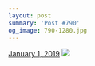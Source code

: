 ```yaml
---
layout: post
summary: 'Post #790'
og_image: 790-1280.jpg
---
```


<p>
  <time>
    <a href="/790">January 1, 2019</a>
  </time>
  <a href="/790">
    <img src="{{ site.assets_url }}/790-640.jpg" srcset="{{ site.assets_url }}/790-320.jpg 320w, {{ site.assets_url }}/790-640.jpg 640w, {{ site.assets_url }}/790-960.jpg 960w, {{ site.assets_url }}/790-1280.jpg 1280w" sizes="(min-width: 700px) 50vw, calc(100vw - 2rem)" />
  </a>
</p>
